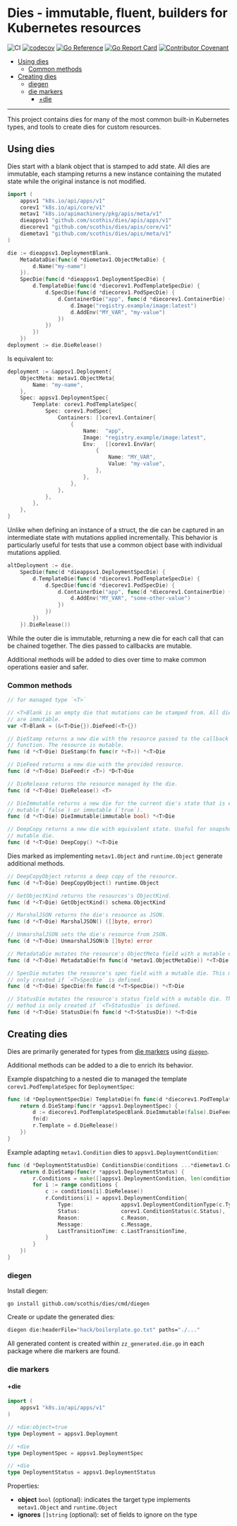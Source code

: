 # Dies - immutable, fluent, builders for Kubernetes resources <!-- omit in toc -->

![CI](https://github.com/scothis/dies/workflows/CI/badge.svg?branch=main)
[![codecov](https://codecov.io/gh/scothis/dies/branch/main/graph/badge.svg?token=vyXLcPBdV3)](https://codecov.io/gh/scothis/dies)
[![Go Reference](https://pkg.go.dev/badge/github.com/scothis/dies.svg)](https://pkg.go.dev/github.com/scothis/dies)
[![Go Report Card](https://goreportcard.com/badge/github.com/scothis/dies)](https://goreportcard.com/report/github.com/scothis/dies)
[![Contributor Covenant](https://img.shields.io/badge/Contributor%20Covenant-2.1-4baaaa.svg)](CODE_OF_CONDUCT.md)

- [Using dies](#using-dies)
	- [Common methods](#common-methods)
- [Creating dies](#creating-dies)
	- [diegen](#diegen)
	- [die markers](#die-markers)
		- [+die](#die)

---

This project contains dies for many of the most common built-in Kubernetes types, and tools to create dies for custom resources.

## Using dies

Dies start with a blank object that is stamped to add state. All dies are immutable, each stamping returns a new instance containing the mutated state while the original instance is not modified.

```go
import (
    appsv1 "k8s.io/api/apps/v1"
    corev1 "k8s.io/api/core/v1"
    metav1 "k8s.io/apimachinery/pkg/apis/meta/v1"
    dieappsv1 "github.com/scothis/dies/apis/apps/v1"
    diecorev1 "github.com/scothis/dies/apis/core/v1"
    diemetav1 "github.com/scothis/dies/apis/meta/v1"
)
```

```go
die := dieappsv1.DeploymentBlank.
    MetadataDie(func(d *diemetav1.ObjectMetaDie) {
        d.Name("my-name")
    }).
    SpecDie(func(d *dieappsv1.DeploymentSpecDie) {
        d.TemplateDie(func(d *diecorev1.PodTemplateSpecDie) {
            d.SpecDie(func(d *diecorev1.PodSpecDie) {
                d.ContainerDie("app", func(d *diecorev1.ContainerDie) {
                    d.Image("registry.example/image:latest")
                    d.AddEnv("MY_VAR", "my-value")
                })
            })
        })
    })
deployment := die.DieRelease()
```

Is equivalent to:

```go
deployment := &appsv1.Deployment{
    ObjectMeta: metav1.ObjectMeta{
        Name: "my-name",
    },
    Spec: appsv1.DeploymentSpec{
        Template: corev1.PodTemplateSpec{
            Spec: corev1.PodSpec{
                Containers: []corev1.Container{
                    {
                        Name:  "app",
                        Image: "registry.example/image:latest",
                        Env:   []corev1.EnvVar{
                            {
                                Name: "MY_VAR",
                                Value: "my-value",
                            },
                        },
                    },
                },
            },
        },
    },
}
```

Unlike when defining an instance of a struct, the die can be captured in an intermediate state with mutations applied incrementally. This behavior is particularly useful for tests that use a common object base with individual mutations applied.

```go
altDeployment := die.
    SpecDie(func(d *dieappsv1.DeploymentSpecDie) {
        d.TemplateDie(func(d *diecorev1.PodTemplateSpecDie) {
            d.SpecDie(func(d *diecorev1.PodSpecDie) {
                d.ContainerDie("app", func(d *diecorev1.ContainerDie) {
                    d.AddEnv("MY_VAR", "some-other-value")
                })
            })
        })
    }).DieRelease())
```

While the outer die is immutable, returning a new die for each call that can be chained together. The dies passed to callbacks are mutable.

Additional methods will be added to dies over time to make common operations easier and safer.

### Common methods

```go
// for managed type `<T>`

// <T>Blank is an empty die that mutations can be stamped from. All die blanks
// are immutable.
var <T>Blank = (&<T>Die{}).DieFeed(<T>{})

// DieStamp returns a new die with the resource passed to the callback
// function. The resource is mutable.
func (d *<T>Die) DieStamp(fn func(r *<T>)) *<T>Die

// DieFeed returns a new die with the provided resource.
func (d *<T>Die) DieFeed(r <T>) *D<T>Die

// DieRelease returns the resource managed by the die.
func (d *<T>Die) DieRelease() <T>

// DieImmutable returns a new die for the current die's state that is either
// mutable (`false`) or immutable (`true`). 
func (d *<T>Die) DieImmutable(immutable bool) *<T>Die

// DeepCopy returns a new die with equivalent state. Useful for snapshotting a
// mutable die.
func (d *<T>Die) DeepCopy() *<T>Die
```

Dies marked as implementing `metav1.Object` and `runtime.Object`  generate
additional methods.

```go
// DeepCopyObject returns a deep copy of the resource.
func (d *<T>Die) DeepCopyObject() runtime.Object

// GetObjectKind returns the resources's ObjectKind.
func (d *<T>Die) GetObjectKind() schema.ObjectKind

// MarshalJSON returns the die's resource as JSON.
func (d *<T>Die) MarshalJSON() ([]byte, error)

// UnmarshalJSON sets the die's resource from JSON.
func (d *<T>Die) UnmarshalJSON(b []byte) error

// MetadataDie mutates the resource's ObjectMeta field with a mutable die.
func (d *<T>Die) MetadataDie(fn func(d *metav1.ObjectMetaDie)) *<T>Die

// SpecDie mutates the resource's spec field with a mutable die. This method is
// only created if `<T>SpecDie` is defined.
func (d *<T>Die) SpecDie(fn func(d *<T>SpecDie)) *<T>Die

// StatusDie mutates the resource's status field with a mutable die. This
// method is only created if `<T>StatusDie` is defined.
func (d *<T>Die) StatusDie(fn func(d *<T>StatusDie)) *<T>Die
```

## Creating dies

Dies are primarily generated for types from [die markers](#die-markers) using
[`diegen`](#diegen).

Additional methods can be added to a die to enrich its behavior.

Example dispatching to a nested die to managed the template
`corev1.PodTemplateSpec` for `DeploymentSpec`:

```go
func (d *DeploymentSpecDie) TemplateDie(fn func(d *diecorev1.PodTemplateSpecDie)) *DeploymentSpecDie {
    return d.DieStamp(func(r *appsv1.DeploymentSpec) {
        d := diecorev1.PodTemplateSpecBlank.DieImmutable(false).DieFeed(r.Template)
        fn(d)
        r.Template = d.DieRelease()
    })
}
```

Example adapting `metav1.Condition` dies to `appsv1.DeploymentCondition`:

```go
func (d *DeploymentStatusDie) ConditionsDie(conditions ...*diemetav1.ConditionDie) *DeploymentStatusDie {
    return d.DieStamp(func(r *appsv1.DeploymentStatus) {
        r.Conditions = make([]appsv1.DeploymentCondition, len(conditions))
        for i := range conditions {
            c := conditions[i].DieRelease()
            r.Conditions[i] = appsv1.DeploymentCondition{
                Type:               appsv1.DeploymentConditionType(c.Type),
                Status:             corev1.ConditionStatus(c.Status),
                Reason:             c.Reason,
                Message:            c.Message,
                LastTransitionTime: c.LastTransitionTime,
            }
        }
    })
}
```

### diegen

Install diegen:

```sg
go install github.com/scothis/dies/cmd/diegen
```

Create or update the generated dies:

```sh
diegen die:headerFile="hack/boilerplate.go.txt" paths="./..."
```

All generated content is created within `zz_generated.die.go` in each package where die markers are found.

### die markers

#### +die

```go
import (
    appsv1 "k8s.io/api/apps/v1"
)

// +die:object=true
type Deployment = appsv1.Deployment

// +die
type DeploymentSpec = appsv1.DeploymentSpec

// +die
type DeploymentStatus = appsv1.DeploymentStatus
```

Properties:
- **object** `bool` (optional): indicates the target type implements `metav1.Object` and `runtime.Object`
- **ignores** `[]string` (optional): set of fields to ignore on the type
